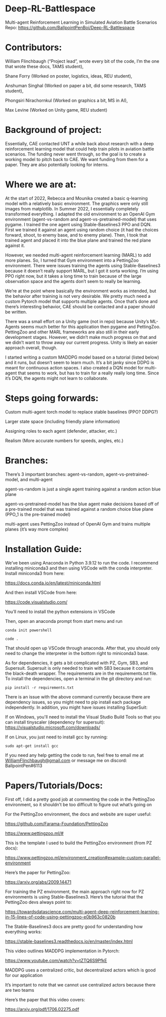 # Deep-RL-Battlespace
Multi-agent Reinforcement Learning in Simulated Aviation Battle Scenarios
Repo: https://github.com/BallpointPenBoi/Deep-RL-Battlespace
 
# Contributors:
William Flinchbaugh (“Project lead”, wrote every bit of the code, I’m the one that wrote these docs, TAMS student), 
 
Shane Forry (Worked on poster, logistics, ideas, REU student), 
 
Anshuman Singhal (Worked on paper a bit, did some research, TAMS student), 
 
Phongsiri Nirachornkul (Worked on graphics a bit, MS in AI), 
 
Max Levine (Worked on Unity game, REU student)
 
# Background of project:
Essentially, CAE contacted UNT a while back about research with a deep reinforcement learning model that could help train pilots in aviation battle scenarios. The funding never went through, so the goal is to create a working model to pitch back to CAE. We want funding from them for a paper. They are also potentially looking for interns.
 
# Where we are at:
At the start of 2022, Rebecca and Mounika created a basic q-learning model with a relatively basic environment. The graphics were only still images from matplotlib.
In Summer 2022, I essentially completely transformed everything. I adapted the old environment to an OpenAI Gym environment (agent-vs-random and agent-vs-pretrained-model) that uses pygame. I trained the one agent using Stable-Baselines3 PPO and DQN. First we trained it against an agent using random choice (it had the choices forward, shoot, to enemy base, and to enemy plane). Then, I took that trained agent and placed it into the blue plane and trained the red plane against it.
 
However, we needed multi-agent reinforcement learning (MARL) to add more planes. So, I turned that Gym environment into a PettingZoo environment. There were issues training the agents using Stable-Baselines3 because it doesn’t really support MARL, but I got it sorta working. I’m using PPO right now, but it takes a long time to train because of the large observation space and the agents don’t seem to really be learning.
 
We’re at the point where basically the environment works as intended, but the behavior after training is not very desirable. We pretty much need a custom Pytorch model that supports multiple agents. Once that’s done and there’s interesting behavior, CAE should be contacted and a paper should be written.
 
There was a small effort on a Unity game (not in repo) because Unity’s ML-Agents seems much better for this application then pygame and PettingZoo. PettingZoo and other MARL frameworks are also still in their early development stages. However, we didn’t make much progress on that and we didn’t want to throw away our current progress. Unity is likely an easier approach overall, though.
 
I started writing a custom MADDPG model based on a tutorial (listed below) and it runs, but doesn’t seem to learn much. It’s a bit janky since DDPG is meant for continuous action spaces. I also created a DQN model for multi-agent that seems to work, but has to train for a really really long time. Since it’s DQN, the agents might not learn to collaborate.
 
# Steps going forwards:
Custom multi-agent torch model to replace stable baselines (PPO? DDPG?)
 
Larger state space (including friendly plane information)
 
Assigning roles to each agent (defender, attacker, etc.)
 
Realism (More accurate numbers for speeds, angles, etc.)
 
# Branches:
There’s 3 important branches: agent-vs-random, agent-vs-pretrained-model, and multi-agent
 
agent-vs-random is just a single agent training against a random action blue plane
 
agent-vs-pretrained-model has the blue agent make decisions based off of a pre-trained model that was trained against a random choice blue plane (PPO_1 is the pre-trained model)
 
multi-agent uses PettingZoo instead of OpenAI Gym and trains multiple planes (it’s way more complex)
 
# Installation Guide:
We’ve been using Anaconda in Python 3.9.12 to run the code. I recommend installing miniconda3 and then using VSCode with the conda interpreter. Install miniconda3 from here:
 
https://docs.conda.io/en/latest/miniconda.html
 
And then install VSCode from here:
 
https://code.visualstudio.com/
 
You’ll need to install the python extensions in VSCode
 
Then, open an anaconda prompt from start menu and run
 
`conda init powershell`


`code .`

 
That should open up VSCode through anaconda. After that, you should only need to change the interpreter in the bottom right to miniconda3 base.
 
As for dependencies, it gets a bit complicated with PZ, Gym, SB3, and Supersuit. Supersuit is only needed to train with SB3 because it contains the black-death wrapper. The requirements are in the requirements.txt file. To install the dependencies, open a terminal in the git directory and run:
 
`pip install -r requirements.txt`

 
There is an issue with the above command currently because there are dependency issues, so you might need to pip install each package independently. In addition, you might have issues installing SuperSuit:
 
If on Windows, you'll need to install the Visual Studio Build Tools so that you can install tinyscaler (dependency for supersuit): https://visualstudio.microsoft.com/downloads/
 
If on Linux, you just need to install gcc by running:
 
`sudo apt-get install gcc`

 
If you need any help getting the code to run, feel free to email me at WilliamFlinchbaugh@gmail.com or message me on discord: BallpointPen#6113
 
# Papers/Tutorials/Docs:
First off, I did a pretty good job at commenting the code in the PettingZoo environment, so it shouldn’t be too difficult to figure out what’s going on
 
For the PettingZoo environment, the docs and website are super useful:
 
https://github.com/Farama-Foundation/PettingZoo
 
https://www.pettingzoo.ml/#
 
This is the template I used to build the PettingZoo environment (from PZ docs):
 
https://www.pettingzoo.ml/environment_creation#example-custom-parallel-environment 
 
Here’s the paper for PettingZoo:
 
https://arxiv.org/abs/2009.14471
 
For training the PZ environment, the main approach right now for PZ environments is using Stable-Baselines3. Here’s the tutorial that the PettingZoo devs always point to:
 
https://towardsdatascience.com/multi-agent-deep-reinforcement-learning-in-15-lines-of-code-using-pettingzoo-e0b963c0820b 
 
The Stable-Baselines3 docs are pretty good for understanding how everything works:
 
https://stable-baselines3.readthedocs.io/en/master/index.html
 
This video outlines MADDPG implementation in Pytorch:
 
https://www.youtube.com/watch?v=tZTQ6S9PfkE
 
MADDPG uses a centralized critic, but decentralized actors which is good for our application
 
It’s important to note that we cannot use centralized actors because there are two teams
 
Here’s the paper that this video covers:
 
https://arxiv.org/pdf/1706.02275.pdf
